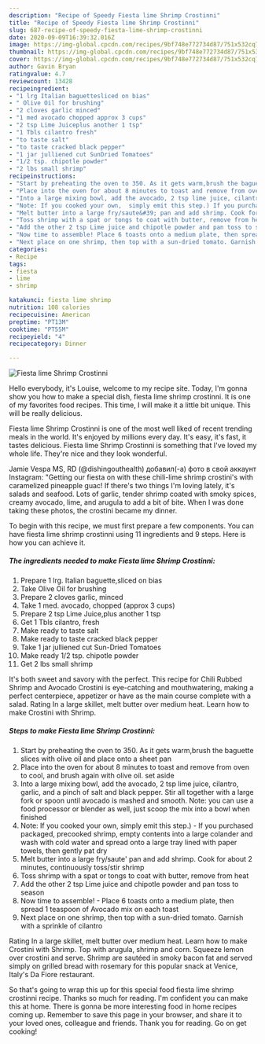 ```yaml
---
description: "Recipe of Speedy Fiesta lime Shrimp Crostinni"
title: "Recipe of Speedy Fiesta lime Shrimp Crostinni"
slug: 687-recipe-of-speedy-fiesta-lime-shrimp-crostinni
date: 2020-09-09T16:39:32.016Z
image: https://img-global.cpcdn.com/recipes/9bf748e772734d87/751x532cq70/fiesta-lime-shrimp-crostinni-recipe-main-photo.jpg
thumbnail: https://img-global.cpcdn.com/recipes/9bf748e772734d87/751x532cq70/fiesta-lime-shrimp-crostinni-recipe-main-photo.jpg
cover: https://img-global.cpcdn.com/recipes/9bf748e772734d87/751x532cq70/fiesta-lime-shrimp-crostinni-recipe-main-photo.jpg
author: Gavin Bryan
ratingvalue: 4.7
reviewcount: 13428
recipeingredient:
- "1 lrg Italian baguettesliced on bias"
- " Olive Oil for brushing"
- "2 cloves garlic minced"
- "1 med avocado chopped approx 3 cups"
- "2 tsp Lime Juiceplus another 1 tsp"
- "1 Tbls cilantro fresh"
- "to taste salt"
- "to taste cracked black pepper"
- "1 jar julliened cut SunDried Tomatoes"
- "1/2 tsp. chipotle powder"
- "2 lbs small shrimp"
recipeinstructions:
- "Start by preheating the oven to 350. As it gets warm,brush the baguette slices with olive oil and place onto a sheet pan"
- "Place into the oven for about 8 minutes to toast and remove from oven to cool, and brush again with olive oil. set aside"
- "Into a large mixing bowl, add the avocado, 2 tsp lime juice, cilantro, garlic, and a pinch of salt and black pepper. Stir all together with a large fork or spoon until avocado is mashed and smooth. Note: you can use a food processor or blender as well, just scoop the mix into a bowl when finished"
- "Note: If you cooked your own,  simply emit this step.) If you purchased packaged, precooked shrimp, empty contents into a large colander and wash with cold water and spread onto a large tray lined with paper towels, then gently pat dry"
- "Melt butter into a large fry/saute&#39; pan and add shrimp. Cook for about 2 minutes, continuously toss/stir shrimp"
- "Toss shrimp with a spat or tongs to coat with butter, remove from heat"
- "Add the other 2 tsp Lime juice and chipotle powder and pan toss to season"
- "Now time to assemble! Place 6 toasts onto a medium plate, then spread 1 teaspoon of Avocado mix on each toast"
- "Next place on one shrimp, then top with a sun-dried tomato. Garnish with a sprinkle of cilantro"
categories:
- Recipe
tags:
- fiesta
- lime
- shrimp

katakunci: fiesta lime shrimp 
nutrition: 108 calories
recipecuisine: American
preptime: "PT13M"
cooktime: "PT55M"
recipeyield: "4"
recipecategory: Dinner

---
```



![Fiesta lime Shrimp Crostinni](https://img-global.cpcdn.com/recipes/9bf748e772734d87/751x532cq70/fiesta-lime-shrimp-crostinni-recipe-main-photo.jpg)

Hello everybody, it's Louise, welcome to my recipe site. Today, I'm gonna show you how to make a special dish, fiesta lime shrimp crostinni. It is one of my favorites food recipes. This time, I will make it a little bit unique. This will be really delicious.

Fiesta lime Shrimp Crostinni is one of the most well liked of recent trending meals in the world. It's enjoyed by millions every day. It's easy, it's fast, it tastes delicious. Fiesta lime Shrimp Crostinni is something that I've loved my whole life. They're nice and they look wonderful.

Jamie Vespa MS, RD (@dishingouthealth) добавил(-а) фото в свой аккаунт Instagram: &#34;Getting our fiesta on with these chili-lime shrimp crostini&#39;s with caramelized pineapple guac! If there&#39;s two things I&#39;m loving lately, it&#39;s salads and seafood. Lots of garlic, tender shrimp coated with smoky spices, creamy avocado, lime, and arugula to add a bit of bite. When I was done taking these photos, the crostini became my dinner.


To begin with this recipe, we must first prepare a few components. You can have fiesta lime shrimp crostinni using 11 ingredients and 9 steps. Here is how you can achieve it.

<!--inarticleads1-->

##### The ingredients needed to make Fiesta lime Shrimp Crostinni:

1. Prepare 1 lrg. Italian baguette,sliced on bias
1. Take  Olive Oil for brushing
1. Prepare 2 cloves garlic, minced
1. Take 1 med. avocado, chopped (approx 3 cups)
1. Prepare 2 tsp Lime Juice,plus another 1 tsp
1. Get 1 Tbls cilantro, fresh
1. Make ready to taste salt
1. Make ready to taste cracked black pepper
1. Take 1 jar julliened cut Sun-Dried Tomatoes
1. Make ready 1/2 tsp. chipotle powder
1. Get 2 lbs small shrimp


It&#39;s both sweet and savory with the perfect. This recipe for Chili Rubbed Shrimp and Avocado Crostini is eye-catching and mouthwatering, making a perfect centerpiece, appetizer or have as the main course complete with a salad. Rating In a large skillet, melt butter over medium heat. Learn how to make Crostini with Shrimp. 

<!--inarticleads2-->

##### Steps to make Fiesta lime Shrimp Crostinni:

1. Start by preheating the oven to 350. As it gets warm,brush the baguette slices with olive oil and place onto a sheet pan
1. Place into the oven for about 8 minutes to toast and remove from oven to cool, and brush again with olive oil. set aside
1. Into a large mixing bowl, add the avocado, 2 tsp lime juice, cilantro, garlic, and a pinch of salt and black pepper. Stir all together with a large fork or spoon until avocado is mashed and smooth. Note: you can use a food processor or blender as well, just scoop the mix into a bowl when finished
1. Note: If you cooked your own,  simply emit this step.) - If you purchased packaged, precooked shrimp, empty contents into a large colander and wash with cold water and spread onto a large tray lined with paper towels, then gently pat dry
1. Melt butter into a large fry/saute&#39; pan and add shrimp. Cook for about 2 minutes, continuously toss/stir shrimp
1. Toss shrimp with a spat or tongs to coat with butter, remove from heat
1. Add the other 2 tsp Lime juice and chipotle powder and pan toss to season
1. Now time to assemble! - Place 6 toasts onto a medium plate, then spread 1 teaspoon of Avocado mix on each toast
1. Next place on one shrimp, then top with a sun-dried tomato. Garnish with a sprinkle of cilantro


Rating In a large skillet, melt butter over medium heat. Learn how to make Crostini with Shrimp. Top with arugula, shrimp and corn. Squeeze lemon over crostini and serve. Shrimp are sautéed in smoky bacon fat and served simply on grilled bread with rosemary for this popular snack at Venice, Italy&#39;s Da Fiore restaurant. 

So that's going to wrap this up for this special food fiesta lime shrimp crostinni recipe. Thanks so much for reading. I'm confident you can make this at home. There is gonna be more interesting food in home recipes coming up. Remember to save this page in your browser, and share it to your loved ones, colleague and friends. Thank you for reading. Go on get cooking!
